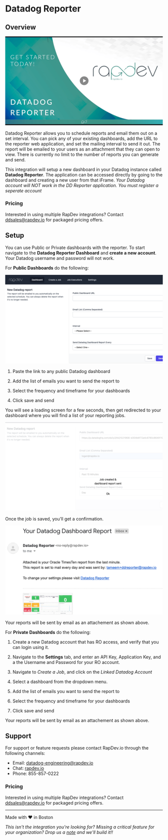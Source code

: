 # Datadog Reporter

## Overview

[![Reporter Introduction](images/video.png)](https://www.youtube.com/watch?v=GK5cGDUr1CA)

Datadog Reporter allows you to schedule reports and email them out on a set interval. You can pick any of your existing dashboards, add the URL to the reporter web application, and set the mailing interval to send it out. The report will be emailed to your users as an attachment that they can open to view.  There is currently no limit to the number of reports you can generate and send.

This integration will setup a new dashboard in your Datadog instance called **Datadog Reporter**.  The application can be accessed directly by going to the dashboard and creating a new user from that iFrame.  *Your Datadog account will NOT work in the DD Reporter application.  You must register a seperate account*

### Pricing
Interested in using multiple RapDev integrations? Contact [ddsales@rapdev.io](mailto:ddsales@rapdev.io) for packaged pricing offers.

## Setup
You can use Public or Private dashboards with the reporter.  To start navigate to the **Datadog Reporter Dashboard** and **create a new account**. Your Datadog username and password will not work.  

For **Public Dashboards** do the following:

![Screenshot1](images/1.png)

1. Paste the link to any public Datadog dashboard

2. Add the list of emails you want to send the report to

3. Select the frequency and timeframe for your dashboards

4. Click save and send

You will see a loading screen for a few seconds, then get redirected to your dashboard where you will find a list of your reporting jobs.

![Screenshot1](images/2.png)

Once the job is saved, you'll get a confirmation.

![Screenshot1](images/3.png)

Your reports will be sent by email as an attachement as shown above.

For **Private Dashboards** do the following:

1. Create a new Datadog account that has RO access, and verify that you can login using it.

2. Navigate to the **Settings** tab, and enter an API Key, Application Key, and a the Username and Password for your RO account.

3. Navigate to *Create a Job*, and click on the *Linked Datadog Account*

4. Select a dashboard from the dropdown menu.

5. Add the list of emails you want to send the report to

6. Select the frequency and timeframe for your dashboards

7. Click save and send

Your reports will be sent by email as an attachement as shown above.

## Support

For support or feature requests please contact RapDev.io through the following channels: 

 - Email: datadog-engineering@rapdev.io 
 - Chat: [rapdev.io](https://www.rapdev.io/#Get-in-touch)
 - Phone: 855-857-0222 

### Pricing
Interested in using multiple RapDev integrations? Contact [ddsales@rapdev.io](mailto:ddsales@rapdev.io) for packaged pricing offers.
 
---
 Made with ❤️ in Boston

*This isn't the integration you're looking for? Missing a critical feature for your organization? Drop us a [note](mailto:datadog-engineering@rapdev.io) and we'll build it!!*
